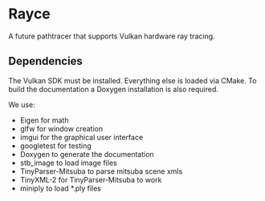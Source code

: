 # Rayce

A future pathtracer that supports Vulkan hardware ray tracing.

## Dependencies

The Vulkan SDK must be installed. Everything else is loaded via CMake.
To build the documentation a Doxygen installation is also required.

We use:

* Eigen for math
* glfw for window creation
* imgui for the graphical user interface
* googletest for testing
* Doxygen to generate the documentation
* stb_image to load image files
* TinyParser-Mitsuba to parse mitsuba scene xmls
* TinyXML-2 for TinyParser-Mitsuba to work
* miniply to load *.ply files